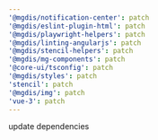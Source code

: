 ```yaml
---
'@mgdis/notification-center': patch
'@mgdis/eslint-plugin-html': patch
'@mgdis/playwright-helpers': patch
'@mgdis/linting-angularjs': patch
'@mgdis/stencil-helpers': patch
'@mgdis/mg-components': patch
'@core-ui/tsconfig': patch
'@mgdis/styles': patch
'stencil': patch
'@mgdis/img': patch
'vue-3': patch
---
```


update dependencies
